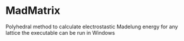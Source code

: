 # MadMatrix
Polyhedral method to calculate electrostastic Madelung energy for any lattice
the executable can be run in Windows
